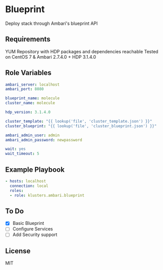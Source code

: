 Blueprint
=========

Deploy stack through Ambari's blueprint API

Requirements
------------

YUM Repository with HDP packages and dependencies reachable
Tested on CentOS 7 & Ambari 2.7.4.0 + HDP 3.1.4.0

Role Variables
--------------

```yaml
ambari_server: localhost
ambari_port: 8080

blueprint_name: molecule
cluster_name: molecule

hdp_version: 3.1.4.0

cluster_template: "{{ lookup('file', 'cluster_template.json') }}"
cluster_blueprint: "{{ lookup('file', 'cluster_blueprint.json') }}"

ambari_admin_user: admin
ambari_admin_password: newpassword

wait: yes
wait_timeout: 5
```

Example Playbook
----------------

```yaml
- hosts: localhost
  connection: local
  roles:
  - role: klusters.ambari.blueprint
```
To Do
----------------

 - [x] Basic Blueprint
 - [ ] Configure Services
 - [ ] Add Security support

License
-------

MIT
